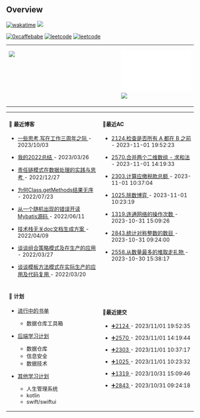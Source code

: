 
## Overview

[![wakatime](https://wakatime.com/badge/user/78591c59-95d5-4479-b2fc-988c35f31d59.svg)](https://wakatime.com/@78591c59-95d5-4479-b2fc-988c35f31d59) ![](https://gpvc.arturio.dev/0xcaffebabe)

[![0xcaffebabe](https://img.shields.io/static/v1?label=LeetCode%200xcaffebabe&message=5177&color=success)](https://leetcode.cn/u/0xcaffebabe/) [![leetcode](https://img.shields.io/static/v1?label=Solved&message=1014%20/%203533&color=success)](https://leetcode.cn/u/0xcaffebabe/) [![leetcode](https://img.shields.io/static/v1?label=Accepted&message=84.76%&color=success)](https://leetcode.cn/u/0xcaffebabe/)

<table border="0">
  <tr border="0">

  <td valign="top" width="60%">

  ![](https://github-readme-stats.vercel.app/api/wakatime?username=0xcaffebabe&layout=compact&langs_count=12&theme=dark&range=all_time)

  </td>

  <td valign="top" width="40%">

  ![](https://raw.githubusercontent.com/0xcaffebabe/github-stats/master/generated/overview.svg)
  ![](https://github-profile-summary-cards.vercel.app/api/cards/productive-time?username=0xcaffebabe&theme=github_dark&utcOffset=8)

  </td>
  </tr>

</table>

<table>

<tr>
<td valign="top" width="50%">

#### 📖 最近博客


* <a href="https://0xcaffebabe.github.io/%E4%BA%BA%E7%94%9F/2023/10/03/%E4%B8%80%E4%BA%9B%E6%80%9D%E8%80%83,%E5%86%99%E5%9C%A8%E5%B7%A5%E4%BD%9C%E4%B8%89%E5%91%A8%E5%B9%B4%E4%B9%8B%E9%99%85.html" target="_blank"> 一些思考,写在工作三周年之际 </a> - 2023/10/03 

    
* <a href="https://0xcaffebabe.github.io/%E4%BA%BA%E7%94%9F/2023/03/26/%E6%88%91%E7%9A%842022%E6%80%BB%E7%BB%93.html" target="_blank"> 我的2022总结 </a> - 2023/03/26 

    
* <a href="https://0xcaffebabe.github.io/%E8%AE%BE%E8%AE%A1%E6%A8%A1%E5%BC%8F/2022/12/27/%E8%B4%A3%E4%BB%BB%E9%93%BE%E6%A8%A1%E5%BC%8F%E5%9C%A8%E6%95%B0%E6%8D%AE%E5%A4%84%E7%90%86%E7%9A%84%E5%AE%9E%E8%B7%B5%E4%B8%8E%E6%80%9D%E8%80%83.html" target="_blank"> 责任链模式在数据处理的实践与思考 </a> - 2022/12/27 

    
* <a href="https://0xcaffebabe.github.io/jvm/2022/07/23/%E4%B8%BA%E4%BD%95Class.getMethods%E7%BB%93%E6%9E%9C%E6%97%A0%E5%BA%8F.html" target="_blank"> 为何Class.getMethods结果无序 </a> - 2022/07/23 

    
* <a href="https://0xcaffebabe.github.io/java/2022/06/11/%E4%BB%8E%E4%B8%80%E4%B8%AA%E9%9A%8F%E6%9C%BA%E5%87%BA%E7%8E%B0%E7%9A%84%E9%94%99%E8%AF%AF%E5%BC%80%E8%AF%BBMybatis%E6%BA%90%E7%A0%81.html" target="_blank"> 从一个随机出现的错误开读Mybatis源码 </a> - 2022/06/11 

    
* <a href="https://0xcaffebabe.github.io/%E6%97%A5%E5%B8%B8/2022/04/09/%E6%8A%80%E6%9C%AF%E6%A0%88%E6%97%A0%E5%85%B3doc%E6%96%87%E6%A1%A3%E7%94%9F%E6%88%90%E6%96%B9%E6%A1%88.html" target="_blank"> 技术栈无关doc文档生成方案 </a> - 2022/04/09 

    
* <a href="https://0xcaffebabe.github.io/%E8%AE%BE%E8%AE%A1%E6%A8%A1%E5%BC%8F/2022/03/27/%E8%B0%88%E8%B0%88%E7%BB%84%E5%90%88%E7%AD%96%E7%95%A5%E6%A8%A1%E5%BC%8F%E5%8F%8A%E5%9C%A8%E7%94%9F%E4%BA%A7%E7%9A%84%E5%BA%94%E7%94%A8.html" target="_blank"> 谈谈组合策略模式及在生产的应用 </a> - 2022/03/27 

    
* <a href="https://0xcaffebabe.github.io/%E8%AE%BE%E8%AE%A1%E6%A8%A1%E5%BC%8F/2022/03/20/%E8%B0%88%E8%B0%88%E6%A8%A1%E6%9D%BF%E6%96%B9%E6%B3%95%E6%A8%A1%E5%BC%8F%E5%9C%A8%E5%AE%9E%E9%99%85%E7%94%9F%E4%BA%A7%E7%9A%84%E5%BA%94%E7%94%A8%E5%8F%8A%E4%BB%A3%E7%A0%81%E5%A4%8D%E7%94%A8.html" target="_blank"> 谈谈模板方法模式在实际生产的应用及代码复用 </a> - 2022/03/20 

        

</td>

<td valign="top" width="50%">

#### 🔋最近AC


  * <a href="https://leetcode.cn/submissions/detail/479027417" target="_blank"> 2124.检查是否所有 A 都在 B 之前 </a> - 2023-11-01 19:52:23 

    
  * <a href="https://leetcode.cn/submissions/detail/478930318" target="_blank"> 2570.合并两个二维数组 - 求和法 </a> - 2023-11-01 14:19:33 

    
  * <a href="https://leetcode.cn/submissions/detail/478878748" target="_blank"> 2303.计算应缴税款总额 </a> - 2023-11-01 10:37:04 

    
  * <a href="https://leetcode.cn/submissions/detail/478874239" target="_blank"> 1025.除数博弈 </a> - 2023-11-01 10:23:19 

    
  * <a href="https://leetcode.cn/submissions/detail/478672662" target="_blank"> 1319.连通网络的操作次数 </a> - 2023-10-31 15:09:26 

    
  * <a href="https://leetcode.cn/submissions/detail/478584579" target="_blank"> 2843.统计对称整数的数目 </a> - 2023-10-31 09:24:00 

    
  * <a href="https://leetcode.cn/submissions/detail/478393649" target="_blank"> 2558.从数量最多的堆取走礼物 </a> - 2023-10-30 15:38:17 

    

</td>

</tr>

<tr>

<td valign="top" width="50%">

#### 📝 计划

- [进行中的书单](https://github.com/users/0xcaffebabe/projects/4)
  - 数据仓库工具箱


- [后端学习计划](https://github.com/users/0xcaffebabe/projects/1)
  - 数据仓库
  - 信息安全
  - 数据技术


- [其他学习计划](https://github.com/users/0xcaffebabe/projects/3)
  - 人生管理系统
  - kotlin
  - swift/swiftui


<td>

#### 🌴最近提交


  * <a href="https://github.com/0xcaffebabe/leetcode/commit/4e47a0454869353474a92790a99d50c832872552" target="_blank"> ➕2124 </a> - 2023/11/01 19:52:35 

    
  * <a href="https://github.com/0xcaffebabe/leetcode/commit/867193fd084ecc4886f2099e52459c81c654c63d" target="_blank"> ➕2570 </a> - 2023/11/01 14:19:44 

    
  * <a href="https://github.com/0xcaffebabe/leetcode/commit/422ac214ef68c2632d3d2dd0f25cf1d5e0b49a99" target="_blank"> ➕2303 </a> - 2023/11/01 10:37:17 

    
  * <a href="https://github.com/0xcaffebabe/leetcode/commit/5bd20a84c137b36b94af163c9da83fe2bf283af1" target="_blank"> ➕1025 </a> - 2023/11/01 10:23:32 

    
  * <a href="https://github.com/0xcaffebabe/leetcode/commit/040be572a024c59d12dfa2195c70885351aa3bb7" target="_blank"> ➕1319 </a> - 2023/10/31 15:09:46 

    
  * <a href="https://github.com/0xcaffebabe/leetcode/commit/a09a4c0586e3de968c927ce2a644cde109b6819f" target="_blank"> ➕2843 </a> - 2023/10/31 09:24:18 

    

</td>

</tr>

</table>

